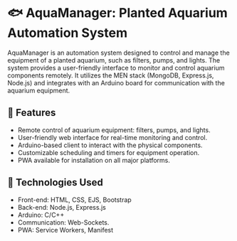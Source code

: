 <!-- Project Title -->
# 🐟 AquaManager: Planted Aquarium Automation System

<!-- Project Description -->
AquaManager is an automation system designed to control and manage the equipment of a planted aquarium, such as filters, pumps, and lights. The system provides a user-friendly interface to monitor and control aquarium components remotely. It utilizes the MEN stack (MongoDB, Express.js, Node.js) and integrates with an Arduino board for communication with the aquarium equipment.

## 🔆 Features

- Remote control of aquarium equipment: filters, pumps, and lights.
- User-friendly web interface for real-time monitoring and control.
- Arduino-based client to interact with the physical components.
- Customizable scheduling and timers for equipment operation.
- PWA available for installation on all major platforms.

## 💽 Technologies Used

- Front-end: HTML, CSS, EJS, Bootstrap
- Back-end: Node.js, Express.js
- Arduino: C/C++
- Communication: Web-Sockets.
- PWA: Service Workers, Manifest
